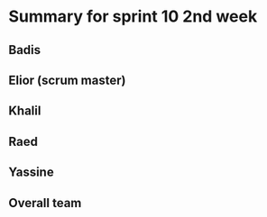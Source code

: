# Summary for sprint 10 2nd week

## Badis
## Elior (scrum master)
## Khalil
## Raed
## Yassine
## Overall team
